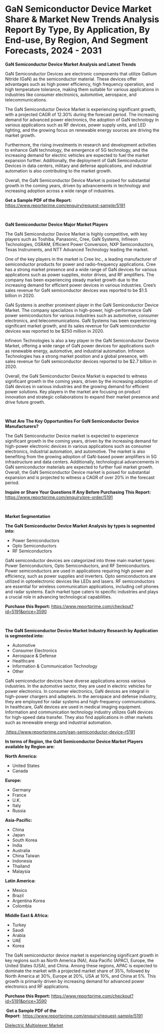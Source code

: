 <p><h1>GaN Semiconductor Device Market Share & Market New Trends Analysis Report By Type, By Application, By End-use, By Region, And Segment Forecasts, 2024 - 2031</h1></p><p><strong>GaN Semiconductor Device Market Analysis and Latest Trends</strong></p>
<p><p>GaN Semiconductor Devices are electronic components that utilize Gallium Nitride (GaN) as the semiconductor material. These devices offer advantages such as high power efficiency, high frequency operation, and high temperature tolerance, making them suitable for various applications in industries like consumer electronics, automotive, aerospace, and telecommunications.</p><p>The GaN Semiconductor Device Market is experiencing significant growth, with a projected CAGR of 12.30% during the forecast period. The increasing demand for advanced power electronics, the adoption of GaN technology in various applications such as RF devices, power supply units, and LED lighting, and the growing focus on renewable energy sources are driving the market growth.</p><p>Furthermore, the rising investments in research and development activities to enhance GaN technology, the emergence of 5G technology, and the increasing demand for electric vehicles are expected to fuel the market expansion further. Additionally, the deployment of GaN Semiconductor Devices in data centers, military and defense applications, and industrial automation is also contributing to the market growth.</p><p>Overall, the GaN Semiconductor Device Market is poised for substantial growth in the coming years, driven by advancements in technology and increasing adoption across a wide range of industries.</p></p>
<p><strong>Get a Sample PDF of the Report:&nbsp;</strong> <a href="https://www.reportprime.com/enquiry/request-sample/5191">https://www.reportprime.com/enquiry/request-sample/5191</a></p>
<p>&nbsp;</p>
<p><strong>GaN Semiconductor Device Major Market Players</strong></p>
<p><p>The GaN Semiconductor Device Market is highly competitive, with key players such as Toshiba, Panasonic, Cree, GaN Systems, Infineon Technologies, OSRAM, Efficient Power Conversion, NXP Semiconductors, Texas Instruments, and NTT Advanced Technology leading the market.</p><p>One of the key players in the market is Cree Inc., a leading manufacturer of semiconductor products for power and radio-frequency applications. Cree has a strong market presence and a wide range of GaN devices for various applications such as power supplies, motor drives, and RF amplifiers. The company has been experiencing steady market growth due to the increasing demand for efficient power devices in various industries. Cree’s sales revenue for GaN semiconductor devices was reported to be $1.5 billion in 2020.</p><p>GaN Systems is another prominent player in the GaN Semiconductor Device Market. The company specializes in high-power, high-performance GaN power semiconductors for various industries such as automotive, consumer electronics, and telecommunications. GaN Systems has been experiencing significant market growth, and its sales revenue for GaN semiconductor devices was reported to be $250 million in 2020.</p><p>Infineon Technologies is also a key player in the GaN Semiconductor Device Market, offering a wide range of GaN power devices for applications such as renewable energy, automotive, and industrial automation. Infineon Technologies has a strong market position and a global presence, with sales revenue for GaN semiconductor devices reported to be $2.7 billion in 2020.</p><p>Overall, the GaN Semiconductor Device Market is expected to witness significant growth in the coming years, driven by the increasing adoption of GaN devices in various industries and the growing demand for efficient power solutions. Key players in the market are focusing on product innovation and strategic collaborations to expand their market presence and drive future growth.</p></p>
<p>&nbsp;</p>
<p><strong>What Are The Key Opportunities For GaN Semiconductor Device Manufacturers?</strong></p>
<p><p>The GaN Semiconductor Device market is expected to experience significant growth in the coming years, driven by the increasing demand for high-power electronic devices in various applications such as consumer electronics, industrial automation, and automotive. The market is also benefiting from the growing adoption of GaN-based power amplifiers in 5G infrastructure and data centers. Additionally, technological advancements in GaN semiconductor materials are expected to further fuel market growth. Overall, the GaN Semiconductor Device market is poised for substantial expansion and is projected to witness a CAGR of over 20% in the forecast period.</p></p>
<p><strong>Inquire or Share Your Questions If Any Before Purchasing This Report:</strong> <a href="https://www.reportprime.com/enquiry/pre-order/5191">https://www.reportprime.com/enquiry/pre-order/5191</a></p>
<p>&nbsp;</p>
<p><strong>Market Segmentation</strong></p>
<p><strong>The GaN Semiconductor Device Market Analysis by types is segmented into:</strong></p>
<p><ul><li>Power Semiconductors</li><li>Opto Semiconductors</li><li>RF Semiconductors</li></ul></p>
<p><p>GaN semiconductor devices are categorized into three main market types: Power Semiconductors, Opto Semiconductors, and RF Semiconductors. Power semiconductors are used in applications requiring high power and efficiency, such as power supplies and inverters. Opto semiconductors are utilized in optoelectronic devices like LEDs and lasers. RF semiconductors are essential for wireless communication applications, including cell phones and radar systems. Each market type caters to specific industries and plays a crucial role in advancing technological capabilities.</p></p>
<p><strong>Purchase this Report:&nbsp;</strong><a href="https://www.reportprime.com/checkout?id=5191&price=3590">https://www.reportprime.com/checkout?id=5191&price=3590</a></p>
<p>&nbsp;</p>
<p><strong>The GaN Semiconductor Device Market Industry Research by Application is segmented into:</strong></p>
<p><ul><li>Automotive</li><li>Consumer Electronics</li><li>Aerospace & Defense</li><li>Healthcare</li><li>Information & Communication Technology</li><li>Other</li></ul></p>
<p><p>GaN semiconductor devices have diverse applications across various industries. In the automotive sector, they are used in electric vehicles for power electronics. In consumer electronics, GaN devices are integral in high-power chargers and adapters. In the aerospace and defense industry, they are employed for radar systems and high-frequency communications. In healthcare, GaN devices are used in medical imaging equipment. Information and communication technology industry utilizes GaN devices for high-speed data transfer. They also find applications in other markets such as renewable energy and industrial automation.</p></p>
<p><a href="https://www.reportprime.com/gan-semiconductor-device-r5191">&nbsp;https://www.reportprime.com/gan-semiconductor-device-r5191</a></p>
<p><strong>In terms of Region, the GaN Semiconductor Device Market Players available by Region are:</strong></p>
<p>
    <p> <strong> North America: </strong>
        <ul>
            <li>United States</li>
            <li>Canada</li>
        </ul>
        </p> 
    <p> <strong> Europe: </strong>
        <ul>
            <li>Germany</li>
            <li>France</li>
            <li>U.K.</li>
            <li>Italy</li>
            <li>Russia</li>
        </ul>
        </p> 
    <p> <strong> Asia-Pacific: </strong>
        <ul>
            <li>China</li>
            <li>Japan</li>
            <li>South Korea</li>
            <li>India</li>
            <li>Australia</li>
            <li>China Taiwan</li>
            <li>Indonesia</li>
            <li>Thailand</li>
            <li>Malaysia</li>
        </ul>
        </p> 
    <p> <strong> Latin America: </strong>
        <ul>
            <li>Mexico</li>
            <li>Brazil</li>
            <li>Argentina Korea</li>
            <li>Colombia</li>
        </ul>
        </p> 
    <p> <strong> Middle East & Africa: </strong>
        <ul>
            <li>Turkey</li>
            <li>Saudi</li>
            <li>Arabia</li>
            <li>UAE</li>
            <li>Korea</li>
        </ul>
    </p>
    </p>
<p><p>The GaN semiconductor device market is experiencing significant growth in key regions such as North America (NA), Asia Pacific (APAC), Europe, the United States (USA), and China. Among these regions, APAC is expected to dominate the market with a projected market share of 35%, followed by North America at 30%, Europe at 20%, USA at 10%, and China at 5%. This growth is primarily driven by increasing demand for advanced power electronics and RF applications.</p></p>
<p><strong>Purchase this Report: </strong><a href="https://www.reportprime.com/checkout?id=5191&price=3590">https://www.reportprime.com/checkout?id=5191&price=3590</a></p>
<p>&nbsp;<strong>Get a Sample PDF of the Report:&nbsp;&nbsp;</strong><a href="https://www.reportprime.com/enquiry/request-sample/5191">https://www.reportprime.com/enquiry/request-sample/5191</a></p>
<p><strong></strong></p>
<p><p><a href="https://github.com/dimitrishawkinswaynenp91rgz/Market-Research-Report-List-4/blob/main/dielectric-multiplexer-market.md">Dielectric Multiplexer Market</a></p></p>